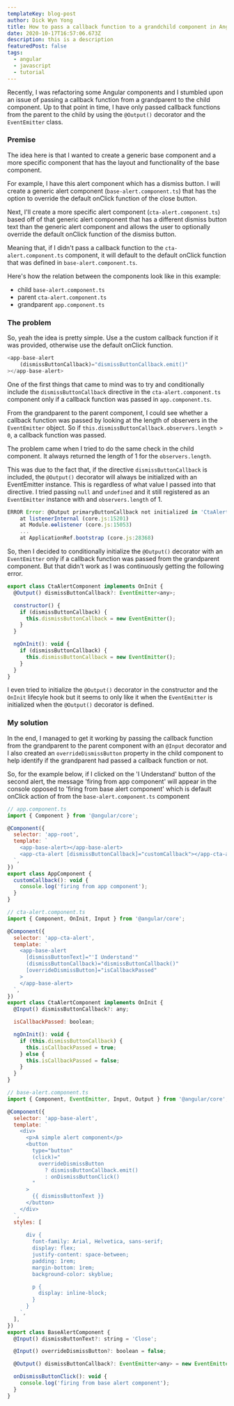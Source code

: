 ```yaml
---
templateKey: blog-post
author: Dick Wyn Yong
title: How to pass a callback function to a grandchild component in Angular
date: 2020-10-17T16:57:06.673Z
description: this is a description
featuredPost: false
tags:
  - angular
  - javascript
  - tutorial
---
```


Recently, I was refactoring some Angular components and I stumbled upon an issue of passing a callback function from a grandparent to the child component. Up to that point in time, I have only passed callback functions from the parent to the child by using the `@Output()` decorator and the `EventEmitter` class.

### Premise

The idea here is that I wanted to create a generic base component and a more specific component that has the layout and functionality of the base component.

For example, I have this alert component which has a dismiss button. I will create a generic alert component (`base-alert.component.ts`) that has the option to override the default onClick function of the close button.

Next, I'll create a more specific alert component (`cta-alert.component.ts`) based off of that generic alert component that has a different dismiss button text than the generic alert component and allows the user to optionally override the default onClick function of the dismiss button.

Meaning that, if I didn't pass a callback function to the `cta-alert.component.ts` component, it will default to the default onClick function that was defined in `base-alert.component.ts`.

Here's how the relation between the components look like in this example:

- child `base-alert.component.ts`
- parent `cta-alert.component.ts`
- grandparent `app.component.ts`

### The problem

So, yeah the idea is pretty simple. Use a the custom callback function if it was provided, otherwise use the default onClick function.

```javascript
<app-base-alert
    (dismissButtonCallback)="dismissButtonCallback.emit()"
></app-base-alert>
```

One of the first things that came to mind was to try and conditionally include the `dismissButtonCallback` directive in the `cta-alert.component.ts` component only if a callback function was passed in `app.component.ts`.

From the grandparent to the parent component, I could see whether a callback function was passed by looking at the length of observers in the `EventEmitter` object. So if `this.dismissButtonCallback.observers.length > 0`, a callback function was passed.

The problem came when I tried to do the same check in the child component. It always returned the length of 1 for the `observers.length`.

This was due to the fact that, if the directive `dismissButtonCallback` is included, the `@Output()` decorator will always be initialized with an EventEmitter instance. This is regardless of what value I passed into that directive. I tried passing `null` and `undefined` and it still registered as an `EventEmitter` instance with and `observers.length` of 1.

```javascript
ERROR Error: @Output primaryButtonCallback not initialized in 'CtaAlertComponent'.
    at listenerInternal (core.js:15201)
    at Module.ɵɵlistener (core.js:15053)
    ...
    at ApplicationRef.bootstrap (core.js:28368)
```

So, then I decided to conditionally initialize the `@Output()` decorator with an `EventEmitter` only if a callback function was passed from the grandparent component. But that didn't work as I was continuously getting the following error.

```javascript
export class CtaAlertComponent implements OnInit {
  @Output() dismissButtonCallback?: EventEmitter<any>;

  constructor() {
    if (dismissButtonCallback) {
      this.dismissButtonCallback = new EventEmitter();
    }
  }

  ngOnInit(): void {
    if (dismissButtonCallback) {
      this.dismissButtonCallback = new EventEmitter();
    }
  }
}
```

I even tried to initialize the `@Output()` decorator in the constructor and the `OnInit` lifecyle hook but it seems to only like it when the `EventEmitter` is initialized when the `@Output()` decorator is defined.

### My solution

In the end, I managed to get it working by passing the callback function from the grandparent to the parent component with an `@Input` decorator and I also created an `overrideDismissButton` property in the child component to help identify if the grandparent had passed a callback function or not.

So, for the example below, if I clicked on the 'I Understand' button of the second alert, the message 'firing from app component' will appear in the console opposed to 'firing from base alert component' which is default onClick action of from the `base-alert.component.ts` component

```javascript
// app.component.ts
import { Component } from '@angular/core';

@Component({
  selector: 'app-root',
  template: `
    <app-base-alert></app-base-alert>
    <app-cta-alert [dismissButtonCallback]="customCallback"></app-cta-alert>
  `,
})
export class AppComponent {
  customCallback(): void {
    console.log('firing from app component');
  }
}
```

```javascript
// cta-alert.component.ts
import { Component, OnInit, Input } from '@angular/core';

@Component({
  selector: 'app-cta-alert',
  template: `
    <app-base-alert
      [dismissButtonText]="'I Understand'"
      (dismissButtonCallback)="dismissButtonCallback()"
      [overrideDismissButton]="isCallbackPassed"
    >
    </app-base-alert>
  `,
})
export class CtaAlertComponent implements OnInit {
  @Input() dismissButtonCallback?: any;

  isCallbackPassed: boolean;

  ngOnInit(): void {
    if (this.dismissButtonCallback) {
      this.isCallbackPassed = true;
    } else {
      this.isCallbackPassed = false;
    }
  }
}
```

```javascript
// base-alert.component.ts
import { Component, EventEmitter, Input, Output } from '@angular/core';

@Component({
  selector: 'app-base-alert',
  template: `
    <div>
      <p>A simple alert component</p>
      <button
        type="button"
        (click)="
          overrideDismissButton
            ? dismissButtonCallback.emit()
            : onDismissButtonClick()
        "
      >
        {{ dismissButtonText }}
      </button>
    </div>
  `,
  styles: [
    `
      div {
        font-family: Arial, Helvetica, sans-serif;
        display: flex;
        justify-content: space-between;
        padding: 1rem;
        margin-bottom: 1rem;
        background-color: skyblue;

        p {
          display: inline-block;
        }
      }
    `,
  ],
})
export class BaseAlertComponent {
  @Input() dismissButtonText?: string = 'Close';

  @Input() overrideDismissButton?: boolean = false;

  @Output() dismissButtonCallback?: EventEmitter<any> = new EventEmitter();

  onDismissButtonClick(): void {
    console.log('firing from base alert component');
  }
}
```
